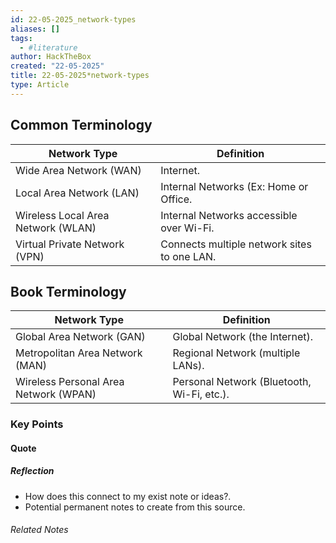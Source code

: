 ```yaml
---
id: 22-05-2025_network-types
aliases: []
tags:
  - #literature
author: HackTheBox
created: "22-05-2025"
title: 22-05-2025*network-types
type: Article
---
```


## Common Terminology

| Network Type  | Definition     |
|--------------- | --------------- |
| Wide Area Network (WAN)  | Internet. |
| Local Area Network (LAN) | Internal Networks (Ex: Home or Office. |
| Wireless Local Area Network (WLAN) | Internal Networks accessible over Wi-Fi.|
| Virtual Private Network (VPN) | Connects multiple network sites to one LAN.|

## Book Terminology

| Network Type  | Definition     |
|--------------- | --------------- |
| Global Area Network (GAN) | Global Network (the Internet).|
| Metropolitan Area Network (MAN) | Regional Network (multiple LANs).|
| Wireless Personal Area Network (WPAN) | Personal Network (Bluetooth, Wi-Fi, etc.).|

### Key Points

#### Quote

##### Reflection

- How does this connect to my exist note or ideas?.
- Potential permanent notes to create from this source.

###### Related Notes
